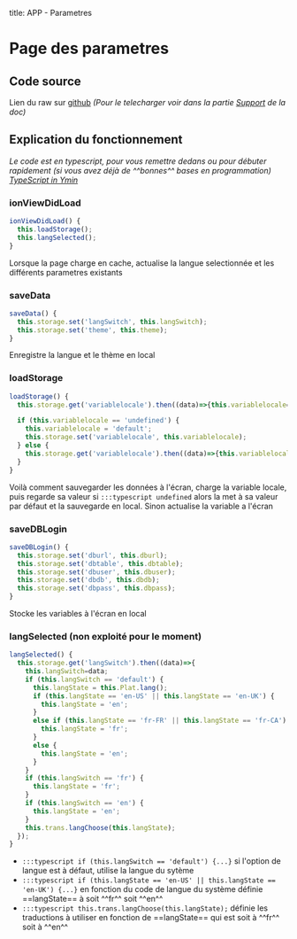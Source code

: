 title: APP - Parametres

# Page des parametres
## Code source
Lien du raw sur [github](https://raw.githubusercontent.com/Blackksoulls/phoenix3/prod/phoenix/src/pages/option/option.ts) *(Pour le telecharger voir dans la partie [Support](../help.md) de la doc)*

## Explication du fonctionnement
*Le code est en typescript, pour vous remettre dedans ou pour débuter rapidement (si vous avez déjà de ^^bonnes^^ bases en programmation) [TypeScript in Ymin](https://learnxinyminutes.com/docs/typescript/)*

### ionViewDidLoad
```typescript
ionViewDidLoad() {
  this.loadStorage();
  this.langSelected();
}
```
Lorsque la page charge en cache, actualise la langue selectionnée et les différents parametres existants

### saveData
```typescript
saveData() {
  this.storage.set('langSwitch', this.langSwitch);
  this.storage.set('theme', this.theme);
}
```
Enregistre la langue et le thème en local

### loadStorage
```typescript
loadStorage() {
  this.storage.get('variablelocale').then((data)=>{this.variablelocale=data;});

  if (this.variablelocale == 'undefined') {
    this.variablelocale = 'default';
    this.storage.set('variablelocale', this.variablelocale);
  } else {
    this.storage.get('variablelocale').then((data)=>{this.variablelocale=data;});
  }
}
```
Voilà comment sauvegarder les données à l'écran, charge la variable locale, puis regarde sa valeur si `:::typescript undefined` alors la met à sa valeur par défaut et la sauvegarde en local. Sinon actualise la variable a l'écran

### saveDBLogin
```typescript
saveDBLogin() {
  this.storage.set('dburl', this.dburl);
  this.storage.set('dbtable', this.dbtable);
  this.storage.set('dbuser', this.dbuser);
  this.storage.set('dbdb', this.dbdb);
  this.storage.set('dbpass', this.dbpass);
}
```
Stocke les variables à l'écran en local

### langSelected (non exploité pour le moment)
```typescript
langSelected() {
  this.storage.get('langSwitch').then((data)=>{
    this.langSwitch=data;
    if (this.langSwitch == 'default') {
      this.langState = this.Plat.lang();
      if (this.langState == 'en-US' || this.langState == 'en-UK') {
        this.langState = 'en';
      }
      else if (this.langState == 'fr-FR' || this.langState == 'fr-CA') {
        this.langState = 'fr';
      }
      else {
        this.langState = 'en';
      }
    }
    if (this.langSwitch == 'fr') {
      this.langState = 'fr';
    }
    if (this.langSwitch == 'en') {
      this.langState = 'en';
    }
    this.trans.langChoose(this.langState);
  });
}
```

* `:::typescript if (this.langSwitch == 'default') {...}` si l'option de langue est à défaut, utilise la langue du sytème
* `:::typescript if (this.langState == 'en-US' || this.langState == 'en-UK') {...}` en fonction du code de langue du système définie ==langState== à soit ^^fr^^ soit ^^en^^
* `:::typescript this.trans.langChoose(this.langState);` définie les traductions à utiliser en fonction de ==langState== qui est soit à ^^fr^^ soit à ^^en^^
